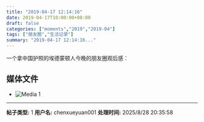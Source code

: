```yaml
---
title: "2019-04-17 12:14:16"
date: 2019-04-17T10:00:00+08:00
draft: false
categories: ["moments","2019","2019-04"]
tags: ["朋友圈","生活记录"]
summary: "2019-04-17 12:14:16..."
---
```


一个拿中国护照的埃德蒙顿人今晚的朋友圈观后感：

## 媒体文件

- ![Media 1](/Moments/photos/2019-04-17/201904171214160.jpg)

---

**帖子类型:** 1
**用户名:** chenxueyuan001
**处理时间:** 2025/8/28 20:35:58